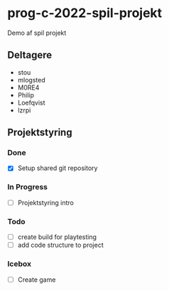 # prog-c-2022-spil-projekt
Demo af spil projekt

## Deltagere
- stou
- mlogsted
- M0RE4
- Philip
- Loefqvist
- lzrpi

## Projektstyring

### Done
- [x] Setup shared git repository

### In Progress
- [ ] Projektstyring intro

### Todo
- [ ] create build for playtesting
- [ ] add code structure to project

### Icebox
- [ ] Create game
